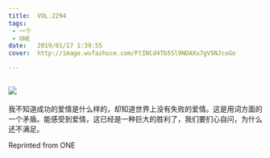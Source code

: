 ```yaml
---
title:	VOL.2294
tags:
 - 一个
 - ONE
date:	2019/01/17 1:39:55
cover:	http://image.wufazhuce.com/FtINCd4Tb5Sl9NDAXu7gVSNJcoGo

---
```

![](http://image.wufazhuce.com/FtINCd4Tb5Sl9NDAXu7gVSNJcoGo)
---

我不知道成功的爱情是什么样的，却知道世界上没有失败的爱情。这是用词方面的一个矛盾。能感受到爱情，这已经是一种巨大的胜利了，我们要扪心自问，为什么还不满足。
 
Reprinted from ONE
